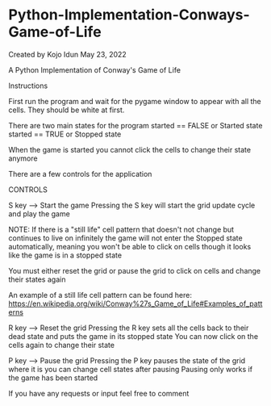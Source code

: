 # Python-Implementation-Conways-Game-of-Life
Created by Kojo Idun 
May 23, 2022 

A Python Implementation of Conway's Game of Life

Instructions

First run the program and wait for the pygame window to appear with all the cells.
They should be white at first. 

There are two main states for the program 
started == FALSE or Started state 
started == TRUE or Stopped state

When the game is started you cannot click the cells to change their state anymore

There are a few controls for the application

CONTROLS

S key --> Start the game 
Pressing the S key will start the grid update cycle and play the game 

NOTE:
If there is a "still life" cell pattern that doesn't not change but continues to live on infinitely 
the game will not enter the Stopped state automatically, meaning you won't be able to click on cells 
though it looks like the game is in a stopped state 

You must either reset the grid or pause the grid to click on cells and change their states again

An example of a still life cell pattern can be found here: 
https://en.wikipedia.org/wiki/Conway%27s_Game_of_Life#Examples_of_patterns 

R key --> Reset the grid 
Pressing the R key sets all the cells back to their dead state and puts the game in its stopped state
You can now click on the cells again to change their state

P key --> Pause the grid
Pressing the P key pauses the state of the grid where it is you can change cell states after pausing 
Pausing only works if the game has been started 


If you have any requests or input feel free to comment
